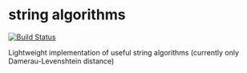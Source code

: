 # string algorithms
[![Build Status](https://travis-ci.org/namreeb/string_algorithms.svg?branch=master)](https://travis-ci.org/namreeb/string_algorithms)

Lightweight implementation of useful string algorithms (currently only Damerau-Levenshtein distance)
